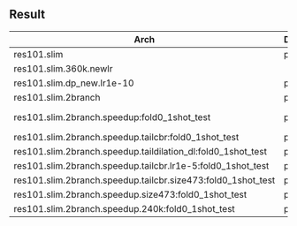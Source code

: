 

## Result 

Arch |Dataset| Result 
|----|----|----|
res101.slim|pascal0|53.8
res101.slim.360k.newlr||55.3
res101.slim.dp_new.lr1e-10|pascal0|22
res101.slim.2branch|pascal0|55.3
res101.slim.2branch.speedup:fold0_1shot_test|pascal0|49.9(backup), 51.4(backup2),47.5(backup3)
res101.slim.2branch.speedup.tailcbr:fold0_1shot_test|pascal0|43.4
res101.slim.2branch.speedup.taildilation_dl:fold0_1shot_test|pascal0|47.0
res101.slim.2branch.speedup.tailcbr.lr1e-5:fold0_1shot_test|pascal0|43.4
res101.slim.2branch.speedup.tailcbr.size473:fold0_1shot_test|pascal0|43.4
res101.slim.2branch.speedup.size473:fold0_1shot_test|pascal0|56.7
res101.slim.2branch.speedup.240k:fold0_1shot_test|pascal0|60
